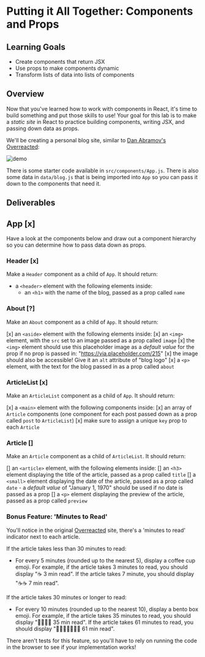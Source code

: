 # Putting it All Together: Components and Props

## Learning Goals

- Create components that return JSX
- Use props to make components dynamic
- Transform lists of data into lists of components

## Overview

Now that you've learned how to work with components in React, it's time to build
something and put those skills to use! Your goal for this lab is to make a
_static site_ in React to practice building components, writing JSX, and passing
down data as props.

We'll be creating a personal blog site, similar to
[Dan Abramov's Overreacted](https://overreacted.io/):

![demo](https://curriculum-content.s3.amazonaws.com/phase-2/react-hooks-component-props-mini-project/demo.png)

There is some starter code available in `src/components/App.js`. There is also
some data in `data/blog.js` that is being imported into `App` so you can pass it
down to the components that need it.

## Deliverables

## App [x]

Have a look at the components below and draw out a component hierarchy so you
can determine how to pass data down as props.

 ### Header [x]

Make a `Header` component as a child of `App`. It should return:

- a `<header>` element with the following elements inside:
  - an `<h1>` with the name of the blog, passed as a prop called `name`

### About [?]

Make an `About` component as a child of `App`. It should return:

[x] an `<aside>` element with the following elements inside:
  [x] an `<img>` element, with the `src` set to an image passed as a prop called
    `image`
  [x] the `<img>` element should use this placeholder image as a _default value_
    for the prop if no prop is passed in: "https://via.placeholder.com/215"
  [x] the image should also be accessible! Give it an `alt` attribute of "blog
    logo"
  [x] a `<p>` element, with the text for the blog passed in as a prop called
    `about`

### ArticleList [x]

Make an `ArticleList` component as a child of `App`. It should return:

[x] a `<main>` element with the following components inside:
  [x] an array of `Article` components (one component for each post passed down as
    a prop called `post` to `ArticleList`)
  [x] make sure to assign a unique `key` prop to each `Article`

### Article []

Make an `Article` component as a child of `ArticleList`. It should return:

[] an `<article>` element, with the following elements inside:
  [] an `<h3>` element displaying the title of the article, passed as a prop
    called `title`
  [] a `<small>` element displaying the date of the article, passed as a prop
    called `date`
    - a _default value_ of "January 1, 1970" should be used if no date is passed
      as a prop
  [] a `<p>` element displaying the preview of the article, passed as a prop
    called `preview`

### Bonus Feature: 'Minutes to Read'

You'll notice in the original [Overreacted](https://overreacted.io/) site,
there's a 'minutes to read' indicator next to each article.

If the article takes less than 30 minutes to read:

- For every 5 minutes (rounded up to the nearest 5), display a coffee cup emoji.
  For example, if the article takes 3 minutes to read, you should display "☕️ 3
  min read". If the article takes 7 minute, you should display "☕️☕️ 7 min
  read".

If the article takes 30 minutes or longer to read:

- For every 10 minutes (rounded up to the nearest 10), display a bento box
  emoji. For example, if the article takes 35 minutes to read, you should
  display "🍱🍱🍱🍱 35 min read". If the article takes 61 minutes to read, you
  should display "🍱🍱🍱🍱🍱🍱🍱 61 min read".

There aren't tests for this feature, so you'll have to rely on running the code
in the browser to see if your implementation works!
